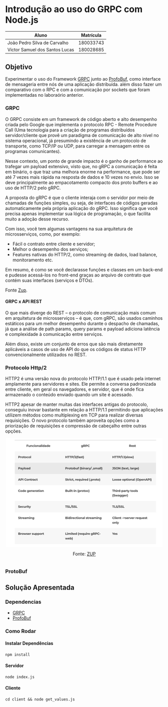 # Introdução ao uso do GRPC com Node.js

| Aluno | Matrícula |
| ----- | --------- |
| João Pedro Silva de Carvalho | 180033743 |
| Victor Samuel dos Santos Lucas | 180028685 |

## Objetivo

Experimentar o uso do Framework [GRPC](hOps://grpc.io) junto ao [ProfoBuf](hOps://developers.google.com/protocol-buffers/docs/overview), como interface de mensageria entre nós de uma aplicação distribuída. além disso fazer um comparativo com o RPC e com a comunicação por sockets que foram implementadas no laboraório anterior.

### GRPC
O GRPC consiste em um framework de código aberto e alto desempenho criada pelo Google que implementa o protocolo RPC - Remote Procedure Call (Uma tecnologia para a criação de programas distribuídos servidor/cliente que provê um paradigma de comunicação de alto nível no sistema operacional, já presumindo a existência de um protocolo de transporte, como TCP/IP ou UDP, para carregar a mensagem entre os programas comunicantes).

Nesse contexto, um ponto de grande impacto é o ganho de performance ao trafegar um payload extensivo, visto que, no gRPC a comunicação é feita em binário, o que traz uma melhora enorme na performance, que pode ser até 7 vezes mais rápida na resposta de dados e 10 vezes no envio. Isso se deve principalmente ao empacotamento compacto dos proto buffers e ao uso de HTTP/2 pelo gRPC.

A proposta do gRPC é que o cliente interaja com o servidor por meio de chamadas de funções simples, ou seja, de interfaces de códigos geradas automaticamente pela própria aplicação do gRPC. Isso significa que você precisa apenas implementar sua lógica de programação, o que facilita muito a adoção desse recurso.

Com isso, você tem algumas vantagens na sua arquitetura de microsserviços, como, por exemplo:
* Fácil o contrato entre cliente e servidor;
* Melhor o desempenho dos serviços;
* Features nativas do HTTP/2, como streaming de dados, load balance, monitoramento etc.

Em resumo, é como se você declarasse funções e classes em um back-end e pudesse acessá-los no front-end graças ao arquivo de contrato que contém suas interfaces (serviços e DTOs). 

Fonte [Zup](https://www.zup.com.br/blog/grpc-o-que-e-beagle).

#### GRPC x API REST

O que mais diverge do REST – o protocolo de comunicação mais comum em arquitetura de microsserviços – é que, com gRPC, são usados caminhos estáticos para um melhor desempenho durante o despacho de chamadas, já que a análise de path params, query params e payload adiciona latência e complexidade à comunicação entre serviços. 

Além disso, existe um conjunto de erros que são mais diretamente aplicáveis ​​a casos de uso de API do que os códigos de status HTTP convencionalmente utilizados no REST.

### Protocolo Http/2
HTTP2 é uma versão nova do protocolo HTTP/1.1 que é usado pela internet amplamente para servidores e sites. Ele permite a conversa padronizada entre cliente, em geral os navegadores, e servidor, que é onde fica armazenado o conteúdo enviado quando um site é acessado.

HTTP2 apesar de manter muitas das interfaces antigas do protocolo, conseguiu inovar bastante em relação a HTTP/1.1 permitindo que aplicações utilizem métodos como multiplexing em TCP para realizar diversas requisições. O novo protocolo também aproveita opções como a priorização de requisições e compressão de cabeçalho entre outras opções.

<div style="display: flex; justify-content: center; text-align: center">
<img src="assets/grpc_x_rest.png" width="500">
</div>
<div style="display: flex; justify-content: center; text-align: center">
<p>Fonte: <a href="https://www.zup.com.br/blog/grpc-o-que-e-beagle">ZUP</a></p>
</div>

### ProtoBuf 



## Solução Apresentada
### Dependencias

* [GRPC](hOps://grpc.io)
* [ProfoBuf](hOps://developers.google.com/protocol-buffers/docs/overview)


### Como Rodar

#### Instalar Dependências

```
npm install
```

#### Servidor

``` shell
node index.js
```

#### Cliente

``` shell
cd client && node get_values.js
```

